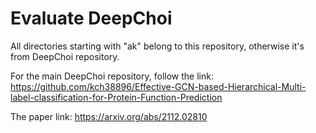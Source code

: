 # Evaluate DeepChoi

All directories starting with "ak" belong to this repository, otherwise it's from DeepChoi repository. 

For the main DeepChoi repository, follow the link:
https://github.com/kch38896/Effective-GCN-based-Hierarchical-Multi-label-classification-for-Protein-Function-Prediction

The paper link:
https://arxiv.org/abs/2112.02810 